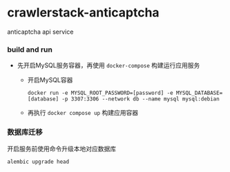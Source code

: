 # crawlerstack-anticaptcha

anticaptcha api service

### build and run

- 先开启MySQL服务容器，再使用 `docker-compose` 构建运行应用服务
    - 开启MySQL容器

        ```base
        docker run -e MYSQL_ROOT_PASSWORD=[password] -e MYSQL_DATABASE=[database] -p 3307:3306 --network db --name mysql mysql:debian
        ```
    - 再执行 `docker compose up` 构建应用容器

### 数据库迁移

开启服务前使用命令升级本地对应数据库

```base
alembic upgrade head 
```